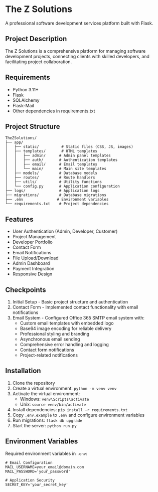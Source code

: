 # The Z Solutions

A professional software development services platform built with Flask.

## Project Description
The Z Solutions is a comprehensive platform for managing software development projects, connecting clients with skilled developers, and facilitating project collaboration.

## Requirements
- Python 3.11+
- Flask
- SQLAlchemy
- Flask-Mail
- Other dependencies in requirements.txt

## Project Structure
```
TheZSolutions/
├── app/
│   ├── static/          # Static files (CSS, JS, images)
│   ├── templates/       # HTML templates
│   │   ├── admin/      # Admin panel templates
│   │   ├── auth/       # Authentication templates
│   │   ├── email/      # Email templates
│   │   └── main/       # Main site templates
│   ├── models/         # Database models
│   ├── routes/         # Route handlers
│   ├── utils/          # Utility functions
│   └── config.py       # Application configuration
├── logs/               # Application logs
├── migrations/         # Database migrations
├── .env               # Environment variables
└── requirements.txt    # Project dependencies
```

## Features
- User Authentication (Admin, Developer, Customer)
- Project Management
- Developer Portfolio
- Contact Form
- Email Notifications
- File Upload/Download
- Admin Dashboard
- Payment Integration
- Responsive Design

## Checkpoints
1. Initial Setup - Basic project structure and authentication
2. Contact Form - Implemented contact functionality with email notifications
3. Email System - Configured Office 365 SMTP email system with:
   - Custom email templates with embedded logo
   - Base64 image encoding for reliable delivery
   - Professional styling and branding
   - Asynchronous email sending
   - Comprehensive error handling and logging
   - Contact form notifications
   - Project-related notifications

## Installation
1. Clone the repository
2. Create a virtual environment: `python -m venv venv`
3. Activate the virtual environment:
   - Windows: `venv\Scripts\activate`
   - Unix: `source venv/bin/activate`
4. Install dependencies: `pip install -r requirements.txt`
5. Copy `.env.example` to `.env` and configure environment variables
6. Run migrations: `flask db upgrade`
7. Start the server: `python run.py`

## Environment Variables
Required environment variables in `.env`:
```
# Email Configuration
MAIL_USERNAME=your_email@domain.com
MAIL_PASSWORD='your_password'

# Application Security
SECRET_KEY='your_secret_key'
